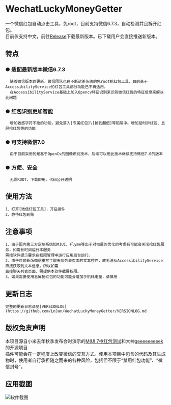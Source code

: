 # WechatLuckyMoneyGetter
一个微信红包自动点击工具，免root，目前支持微信6.7.3，自动检测并且拆开红包。<br>
目前仅支持中文，前往[Release](https://github.com/LnJan/WechatLuckyMoneyGetter/releases)下载最新版本。已下载用户会直接推送新版本。<br>

## 特点
### ● 适配最新版本微信6.7.3
      随着微信版本的更新，微信团队也在不断封杀传统的免root抢红包工具，目前基于AccessibilityService的红包工具部分功能已不再适用。
      在AccessibilityService基础上加入Opencv特征识别来识别微信红包的特征信息来解决此问题
### ● 红包识别更加智能
      增加敏感字符不抢的功能，避免落入[专属红包]\[抢到翻倍]等陷阱中。增加延时拆红包、息屏抢红包等的功能
### ● 可支持微信7.0
      由于目前采用的是基于OpenCv的图像识别技术，后续可以用此技术继续支持微信7.0的版本
### ● 方便、安全
      无需ROOT，下载即用。代码公开透明
      
## 使用方法
    1、打开[微信红包工具]，开启插件
    2、静待红包到账
    
## 注意事项
    1、由于国内第三方定制系统如MIUI、Flyme等出于对电量的优化的考虑有可能会关闭抢红包服务，如需长时间运行本服务
    需按软件提示要求在权限管理中运行应用后台运行。
    2、由于目前新版微信重写了聊天及列表页面的文本控件，故无法从AccessibilityService直接获取到文本信息，所以如需
    监控聊天列表页面，需提供本软件截屏权限。
    3、如果需要使用息屏抢红包的功能可能会增加手机耗电量，请慎用
    
## 更新日志
    完整的更新日志请见[VERSIONLOG](https://github.com/LnJan/WechatLuckyMoneyGetter/VERSIONLOG.md
## 版权免责声明
本项目源自小米去年秋季发布会时演示的[MIUI 7抢红包测试](https://github.com/XiaoMi/LuckyMoneyTool)和大神[geeeeeeeeek](https://github.com/geeeeeeeeek/WeChatLuckyMoney)的开源项目<br>
插件可能会在一定程度上改变微信的交互方式。使用本项目中包含的代码及其生成物时，使用者自行承担随之而来的各种风险，包括但不限于“禁用红包功能”、“微信封号”。

## 应用截图
![软件截图](https://github.com/LnJan/WechatLuckyMoneyGetter/blob/master/screenshot.jpg)
